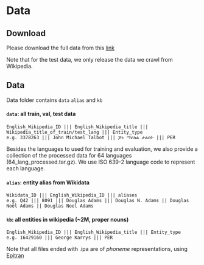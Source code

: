 # Data

## Download
Please download the full data from this [link](https://drive.google.com/drive/folders/1FGi5ipP7qr72OAA9O8jUT9OMmc7h50EX?usp=sharing)

Note that for the test data, we only release the data we crawl from Wikipedia.
## Data
Data folder contains ``data`` ``alias`` and ``kb``
#### ``data``: all train, val, test data
```
English_Wikipedia_ID ||| English_Wikipedia_title ||| Wikipedia_title_of_train/test_lang ||| Entity_type
e.g. 3378263 ||| John Michael Talbot ||| ጆን ማይክል ታልበት ||| PER
```
Besides the languages to used for training and evaluation, we also provide a collection of the processed data for 64 languages (64_lang_processed.tar.gz). We use ISO 639-2 language code to represent each language.
#### ``alias``: entity alias from Wikidata
```
Wikidata_ID ||| English_Wikipedia_ID ||| aliases
e.g. Q42 ||| 8091 ||| Douglas Adams ||| Douglas N. Adams || Douglas Noël Adams || Douglas Noel Adams
```

#### ``kb``: all entities in wikipedia (~2M, proper nouns)
```
English_Wikipedia_ID ||| English_Wikipedia_title ||| Entity_type
e.g. 16429160 ||| George Karrys ||| PER
```
Note that all files ended with .ipa are of *phoneme* representations, using [Epitran](https://github.com/dmort27/epitran)
